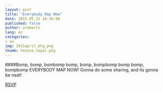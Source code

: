 ```yaml
---
layout: post
title: "Everybody Map Now"
date: 2015-05-21 16:16:00
published: false
author: aroberts
lang: en
categories:
- en
img: 2015april_mtg.png
thumb: hotosm_nepal.png
---
```


####Bomp, bomp, bombomp bomp, bomp, bompbomp bomp bomp, bompbomp EVERYBODY MAP NOW!
Gonna do some sharing, and its gonna be neat!
<!--more-->

<a href="http://www.meetup.com/MaptimeAlpes/events/222341190/" data-event="222341190" class="mu-rsvp-btn">RSVP</a>
